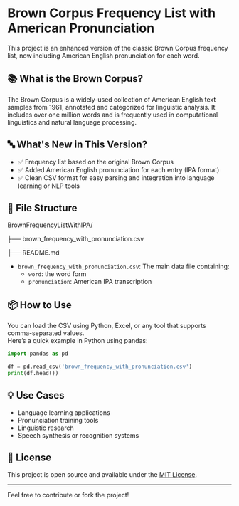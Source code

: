 # Brown Corpus Frequency List with American Pronunciation

This project is an enhanced version of the classic Brown Corpus frequency list, now including American English pronunciation for each word.

## 📚 What is the Brown Corpus?

The Brown Corpus is a widely-used collection of American English text samples from 1961, annotated and categorized for linguistic analysis. It includes over one million words and is frequently used in computational linguistics and natural language processing.

## 🔤 What's New in This Version?

- ✅ Frequency list based on the original Brown Corpus  
- ✅ Added American English pronunciation for each entry (IPA format)  
- ✅ Clean CSV format for easy parsing and integration into language learning or NLP tools  

## 📁 File Structure

BrownFrequencyListWithIPA/

├── brown_frequency_with_pronunciation.csv

├── README.md

- `brown_frequency_with_pronunciation.csv`: The main data file containing:  
  - `word`: the word form   
  - `pronunciation`: American IPA transcription  

## 📦 How to Use

You can load the CSV using Python, Excel, or any tool that supports comma-separated values.  
Here’s a quick example in Python using pandas:

```python
import pandas as pd

df = pd.read_csv('brown_frequency_with_pronunciation.csv')
print(df.head())
```

## 💡 Use Cases

- Language learning applications  
- Pronunciation training tools  
- Linguistic research  
- Speech synthesis or recognition systems  

## 📝 License

This project is open source and available under the [MIT License](https://github.com/saifIsNotGenius/BrownFrequencyListWithIPA/blob/main/LICENSE).

---

Feel free to contribute or fork the project!
